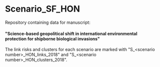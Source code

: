 # Scenario_SF_HON

Repository containing data for manuscript:
#### "Science-based geopolitical shift in international environmental protection for shipborne biological invasions"

The link risks and clusters for each scenario are marked with "S_\<scenario number\>\_HON_links_2018" and "S_\<scenario number\>\_HON_clusters_2018".
